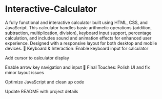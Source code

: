 # Interactive-Calculator
A fully functional and interactive calculator built using HTML, CSS, and JavaScript. This calculator handles basic arithmetic operations (addition, subtraction, multiplication, division), keyboard input support, percentage calculation, and includes sound and animation effects for enhanced user experience.
Designed with a responsive layout for both desktop and mobile devices.
🎹 Keyboard & Interaction:
Enable keyboard input for calculator

Add cursor to calculator display

Enable arrow key navigation and input
🌟 Final Touches:
Polish UI and fix minor layout issues

Optimize JavaScript and clean up code

Update README with project details
